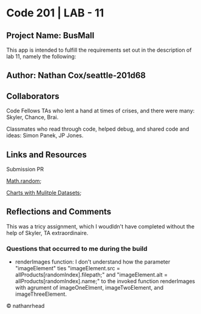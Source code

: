 # Code 201 | LAB - 11

## Project Name: BusMall

This app is intended to fulfill the requirements set out in the description of lab 11, namely the following:

## Author: Nathan Cox/seattle-201d68

## Collaborators

Code Fellows TAs who lent a hand at times of crises, and there were many: Skyler, Chance, Brai.

Classmates who read through code, helped debug, and shared code and ideas: Simon Panek, JP Jones.

## Links and Resources

Submission PR

[Math.random](https://developer.mozilla.org/en-US/docs/Web/JavaScript/Reference/Global_Objects/Math/random);

[Charts with Mulitple Datasets](https://codepen.io/Shokeen/pen/NpgbKg);

## Reflections and Comments

This was a tricy assignment, which I woudldn't have completed without the help of Skyler, TA extraordinaire.

### Questions that occurred to me during the build

* renderImages function: I don't understand how the parameter "imageElement" ties "imageElement.src = allProducts[randomIndex].filepath;" and "imageElement.alt = allProducts[randomIndex].name;" to the invoked function renderImages with agrument of imageOneElment, imageTwoElement, and imageThreeElement. 

© nathanrhead
